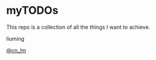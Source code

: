 # myTODOs

This repo is a collection of all the things I want to achieve.

liuming

[@cn_lm](https://twitter.com/cn_lm)
